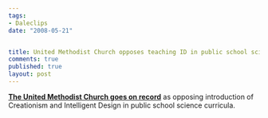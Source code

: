 ```yaml
--- 
tags:
- Daleclips
date: "2008-05-21"


title: United Methodist Church opposes teaching ID in public school science classes
comments: true
published: true
layout: post
---
```


<strong><a href="http://calms.umc.org/2008/Text.aspx?mode=Petition&amp;Number=839">The United Methodist Church goes on record</a></strong> as opposing introduction of Creationism and Intelligent Design in public school science curricula.

